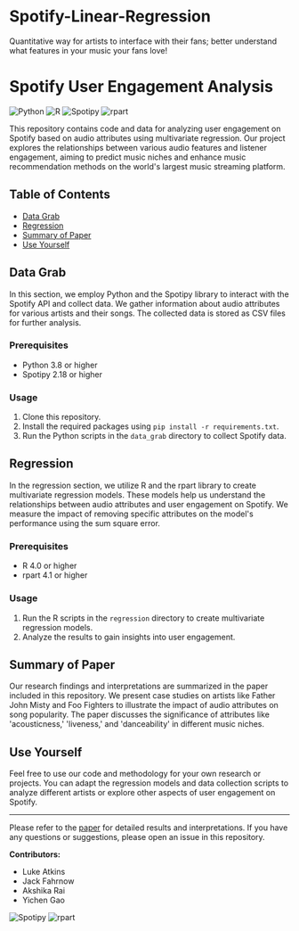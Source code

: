 # Spotify-Linear-Regression
Quantitative way for artists to interface with their fans; better understand what features in your music your fans love!

# Spotify User Engagement Analysis

![Python](https://img.shields.io/badge/Python-3.8%2B-blue) ![R](https://img.shields.io/badge/R-4.0%2B-green) ![Spotipy](https://img.shields.io/badge/Spotipy-2.18%2B-yellow) ![rpart](https://img.shields.io/badge/rpart-4.1%2B-red)

This repository contains code and data for analyzing user engagement on Spotify based on audio attributes using multivariate regression. Our project explores the relationships between various audio features and listener engagement, aiming to predict music niches and enhance music recommendation methods on the world's largest music streaming platform.

## Table of Contents

- [Data Grab](#data-grab)
- [Regression](#regression)
- [Summary of Paper](#summary-of-paper)
- [Use Yourself](#use-yourself)

## Data Grab

In this section, we employ Python and the Spotipy library to interact with the Spotify API and collect data. We gather information about audio attributes for various artists and their songs. The collected data is stored as CSV files for further analysis.

### Prerequisites

- Python 3.8 or higher
- Spotipy 2.18 or higher

### Usage

1. Clone this repository.
2. Install the required packages using `pip install -r requirements.txt`.
3. Run the Python scripts in the `data_grab` directory to collect Spotify data.

## Regression

In the regression section, we utilize R and the rpart library to create multivariate regression models. These models help us understand the relationships between audio attributes and user engagement on Spotify. We measure the impact of removing specific attributes on the model's performance using the sum square error.

### Prerequisites

- R 4.0 or higher
- rpart 4.1 or higher

### Usage

1. Run the R scripts in the `regression` directory to create multivariate regression models.
2. Analyze the results to gain insights into user engagement.

## Summary of Paper

Our research findings and interpretations are summarized in the paper included in this repository. We present case studies on artists like Father John Misty and Foo Fighters to illustrate the impact of audio attributes on song popularity. The paper discusses the significance of attributes like 'acousticness,' 'liveness,' and 'danceability' in different music niches.

## Use Yourself

Feel free to use our code and methodology for your own research or projects. You can adapt the regression models and data collection scripts to analyze different artists or explore other aspects of user engagement on Spotify.

---

Please refer to the [paper](#summary-of-paper) for detailed results and interpretations. If you have any questions or suggestions, please open an issue in this repository.

**Contributors:**
- Luke Atkins
- Jack Fahrnow
- Akshika Rai
- Yichen Gao

![Spotipy](https://img.shields.io/badge/Powered%20by-Spotipy-yellow)
![rpart](https://img.shields.io/badge/Powered%20by-rpart-red)
